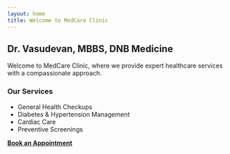 ```yaml
---
layout: home
title: Welcome to MedCare Clinic
---  
```


## Dr. Vasudevan, MBBS, DNB Medicine  
Welcome to MedCare Clinic, where we provide expert healthcare services with a compassionate approach.  

### Our Services  
- General Health Checkups  
- Diabetes & Hypertension Management  
- Cardiac Care  
- Preventive Screenings  

**[Book an Appointment](#appointment)**

